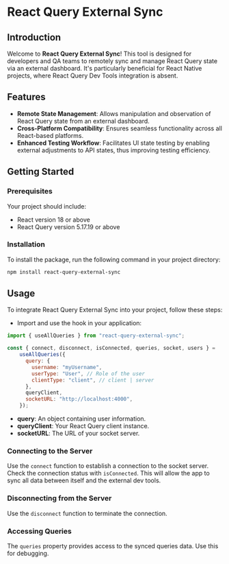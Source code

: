 # React Query External Sync

## Introduction

Welcome to **React Query External Sync**! This tool is designed for developers and QA teams to remotely sync and manage React Query state via an external dashboard. It's particularly beneficial for React Native projects, where React Query Dev Tools integration is absent.

## Features

- **Remote State Management**: Allows manipulation and observation of React Query state from an external dashboard.
- **Cross-Platform Compatibility**: Ensures seamless functionality across all React-based platforms.
- **Enhanced Testing Workflow**: Facilitates UI state testing by enabling external adjustments to API states, thus improving testing efficiency.

## Getting Started

### Prerequisites

Your project should include:
- React version 18 or above
- React Query version 5.17.19 or above

### Installation

To install the package, run the following command in your project directory:

```bash
npm install react-query-external-sync
```

## Usage
To integrate React Query External Sync into your project, follow these steps:
- Import and use the hook in your application:

```javascript
import { useAllQueries } from "react-query-external-sync";

const { connect, disconnect, isConnected, queries, socket, users } =
    useAllQueries({
      query: {
        username: "myUsername",
        userType: "User", // Role of the user
        clientType: "client", // client | server
      },
      queryClient,
      socketURL: "http://localhost:4000",
    });
```
- **query**: An object containing user information.
- **queryClient**: Your React Query client instance.
- **socketURL**: The URL of your socket server.

 ### Connecting to the Server

Use the `connect` function to establish a connection to the socket server. Check the connection status with `isConnected`. This will allow the app to sync all data between itself and the external dev tools.

### Disconnecting from the Server

Use the `disconnect` function to terminate the connection.

### Accessing Queries

The `queries` property provides access to the synced queries data. Use this for debugging.

